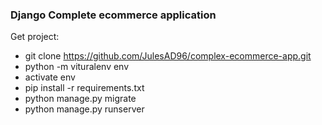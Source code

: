 ### Django Complete ecommerce application

Get project: 

   - git clone https://github.com/JulesAD96/complex-ecommerce-app.git
   - python -m vituralenv env
   - activate env
   - pip install -r requirements.txt
   - python manage.py migrate
   - python manage.py runserver


